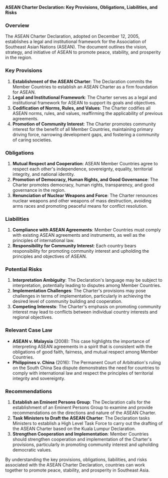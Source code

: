 **ASEAN Charter Declaration: Key Provisions, Obligations, Liabilities, and Risks**

### Overview
The ASEAN Charter Declaration, adopted on December 12, 2005, establishes a legal and institutional framework for the Association of Southeast Asian Nations (ASEAN). The document outlines the vision, strategy, and initiative of ASEAN to promote peace, stability, and prosperity in the region.

### Key Provisions

1. **Establishment of the ASEAN Charter**: The Declaration commits the Member Countries to establish an ASEAN Charter as a firm foundation for ASEAN.
2. **Legal and Institutional Framework**: The Charter serves as a legal and institutional framework for ASEAN to support its goals and objectives.
3. **Codification of Norms, Rules, and Values**: The Charter codifies all ASEAN norms, rules, and values, reaffirming the applicability of previous agreements.
4. **Promotion of Community Interest**: The Charter promotes community interest for the benefit of all Member Countries, maintaining primary driving force, narrowing development gaps, and fostering a community of caring societies.

### Obligations

1. **Mutual Respect and Cooperation**: ASEAN Member Countries agree to respect each other's independence, sovereignty, equality, territorial integrity, and national identity.
2. **Promotion of Democracy, Human Rights, and Good Governance**: The Charter promotes democracy, human rights, transparency, and good governance in the region.
3. **Renunciation of Nuclear Weapons and Force**: The Charter renounces nuclear weapons and other weapons of mass destruction, avoiding arms races and promoting peaceful means for conflict resolution.

### Liabilities

1. **Compliance with ASEAN Agreements**: Member Countries must comply with existing ASEAN agreements and instruments, as well as the principles of international law.
2. **Responsibility for Community Interest**: Each country bears responsibility for promoting community interest and upholding the principles and objectives of ASEAN.

### Potential Risks

1. **Interpretation Ambiguity**: The Declaration's language may be subject to interpretation, potentially leading to disputes among Member Countries.
2. **Implementation Challenges**: The Charter's provisions may pose challenges in terms of implementation, particularly in achieving the desired level of community building and cooperation.
3. **Competing Interests**: The Charter's emphasis on promoting community interest may lead to conflicts between individual country interests and regional objectives.

### Relevant Case Law

* **ASEAN v. Malaysia** (2008): This case highlights the importance of interpreting ASEAN agreements in a spirit that is consistent with the obligations of good faith, fairness, and mutual respect among Member Countries.
* **Philippines v. China** (2016): The Permanent Court of Arbitration's ruling on the South China Sea dispute demonstrates the need for countries to comply with international law and respect the principles of territorial integrity and sovereignty.

### Recommendations

1. **Establish an Eminent Persons Group**: The Declaration calls for the establishment of an Eminent Persons Group to examine and provide recommendations on the directions and nature of the ASEAN Charter.
2. **Task Ministers to Draft the ASEAN Charter**: The Declaration tasks Ministers to establish a High Level Task Force to carry out the drafting of the ASEAN Charter based on the Kuala Lumpur Declaration.
3. **Strengthen Cooperation and Implementation**: Member Countries should strengthen cooperation and implementation of the Charter's provisions, particularly in promoting community interest and upholding democratic values.

By understanding the key provisions, obligations, liabilities, and risks associated with the ASEAN Charter Declaration, countries can work together to promote peace, stability, and prosperity in Southeast Asia.